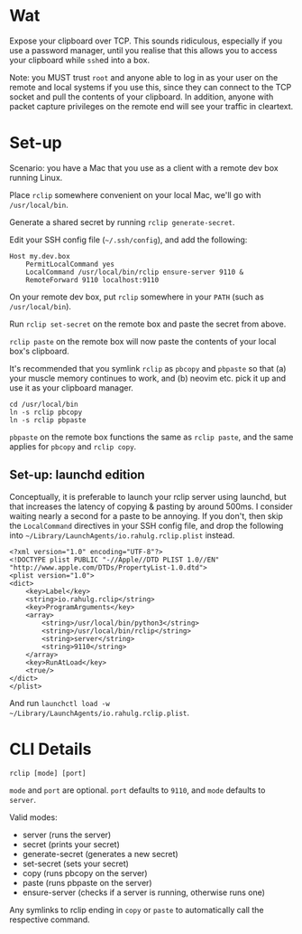 # Wat

Expose your clipboard over TCP. This sounds ridiculous, especially if you use a password manager, until you realise that this allows you to access
your clipboard while `ssh`ed into a box.

Note: you MUST trust `root` and anyone able to log in as your user on the remote and local systems if you use this, since they can connect to the
TCP socket and pull the contents of your clipboard. In addition, anyone with packet capture privileges on the remote end will see your traffic in
cleartext.


# Set-up

Scenario: you have a Mac that you use as a client with a remote dev box running Linux.

Place `rclip` somewhere convenient on your local Mac, we'll go with `/usr/local/bin`.

Generate a shared secret by running `rclip generate-secret`.

Edit your SSH config file (`~/.ssh/config`), and add the following:

```
Host my.dev.box
	PermitLocalCommand yes
	LocalCommand /usr/local/bin/rclip ensure-server 9110 &
	RemoteForward 9110 localhost:9110
```

On your remote dev box, put `rclip` somewhere in your `PATH` (such as `/usr/local/bin`).

Run `rclip set-secret` on the remote box and paste the secret from above.

`rclip paste` on the remote box will now paste the contents of your local box's clipboard.

It's recommended that you symlink `rclip` as `pbcopy` and `pbpaste` so that (a) your muscle memory continues to work,
and (b) neovim etc. pick it up and use it as your clipboard manager.

```
cd /usr/local/bin
ln -s rclip pbcopy
ln -s rclip pbpaste
```

`pbpaste` on the remote box functions the same as `rclip paste`, and the same applies for `pbcopy` and `rclip copy`.


## Set-up: launchd edition

Conceptually, it is preferable to launch your rclip server using launchd, but that increases the latency of copying & pasting by around 500ms.
I consider waiting nearly a second for a paste to be annoying. If you don't, then skip the `LocalCommand` directives
in your SSH config file, and drop the following into `~/Library/LaunchAgents/io.rahulg.rclip.plist` instead.

```
<?xml version="1.0" encoding="UTF-8"?>
<!DOCTYPE plist PUBLIC "-//Apple//DTD PLIST 1.0//EN" "http://www.apple.com/DTDs/PropertyList-1.0.dtd">
<plist version="1.0">
<dict>
	<key>Label</key>
	<string>io.rahulg.rclip</string>
	<key>ProgramArguments</key>
	<array>
		<string>/usr/local/bin/python3</string>
		<string>/usr/local/bin/rclip</string>
		<string>server</string>
		<string>9110</string>
	</array>
	<key>RunAtLoad</key>
	<true/>
</dict>
</plist>
```

And run `launchctl load -w ~/Library/LaunchAgents/io.rahulg.rclip.plist`.


# CLI Details

```
rclip [mode] [port]
```

`mode` and `port` are optional. `port` defaults to `9110`, and `mode` defaults to `server`.

Valid modes:
- server (runs the server)
- secret (prints your secret)
- generate-secret (generates a new secret)
- set-secret (sets your secret)
- copy (runs pbcopy on the server)
- paste (runs pbpaste on the server)
- ensure-server (checks if a server is running, otherwise runs one)

Any symlinks to rclip ending in `copy` or `paste` to automatically call the respective command.
